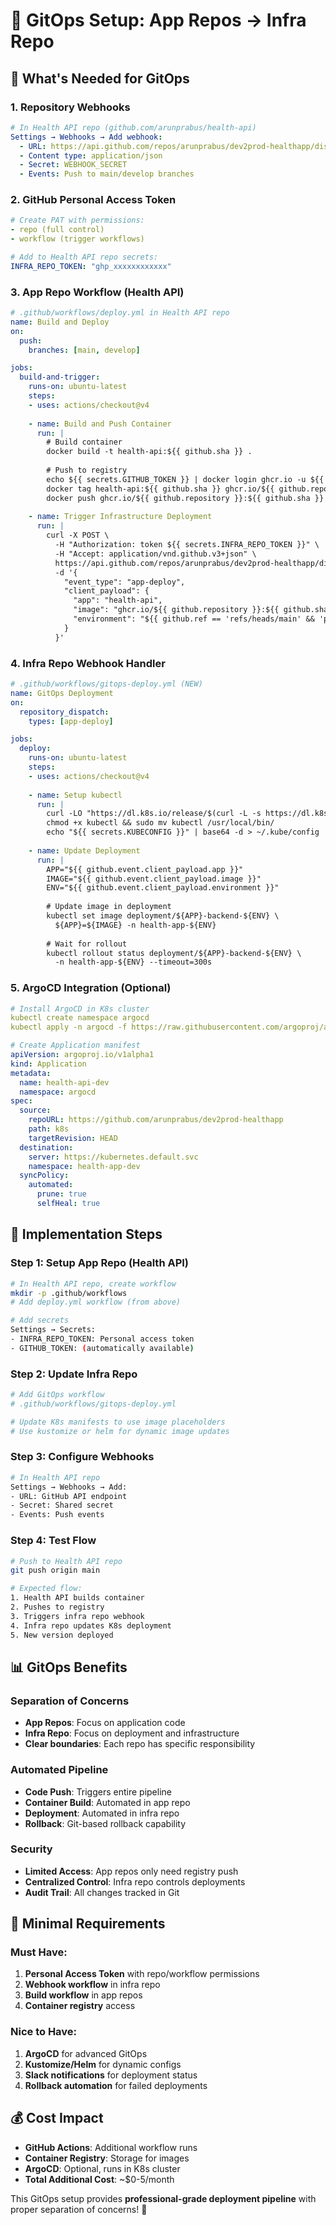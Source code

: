 # 🔄 GitOps Setup: App Repos → Infra Repo

## 🎯 **What's Needed for GitOps**

### **1. Repository Webhooks**
```yaml
# In Health API repo (github.com/arunprabus/health-api)
Settings → Webhooks → Add webhook:
  - URL: https://api.github.com/repos/arunprabus/dev2prod-healthapp/dispatches
  - Content type: application/json
  - Secret: WEBHOOK_SECRET
  - Events: Push to main/develop branches
```

### **2. GitHub Personal Access Token**
```yaml
# Create PAT with permissions:
- repo (full control)
- workflow (trigger workflows)

# Add to Health API repo secrets:
INFRA_REPO_TOKEN: "ghp_xxxxxxxxxxxx"
```

### **3. App Repo Workflow (Health API)**
```yaml
# .github/workflows/deploy.yml in Health API repo
name: Build and Deploy
on:
  push:
    branches: [main, develop]

jobs:
  build-and-trigger:
    runs-on: ubuntu-latest
    steps:
    - uses: actions/checkout@v4
    
    - name: Build and Push Container
      run: |
        # Build container
        docker build -t health-api:${{ github.sha }} .
        
        # Push to registry
        echo ${{ secrets.GITHUB_TOKEN }} | docker login ghcr.io -u ${{ github.actor }} --password-stdin
        docker tag health-api:${{ github.sha }} ghcr.io/${{ github.repository }}:${{ github.sha }}
        docker push ghcr.io/${{ github.repository }}:${{ github.sha }}
    
    - name: Trigger Infrastructure Deployment
      run: |
        curl -X POST \
          -H "Authorization: token ${{ secrets.INFRA_REPO_TOKEN }}" \
          -H "Accept: application/vnd.github.v3+json" \
          https://api.github.com/repos/arunprabus/dev2prod-healthapp/dispatches \
          -d '{
            "event_type": "app-deploy",
            "client_payload": {
              "app": "health-api",
              "image": "ghcr.io/${{ github.repository }}:${{ github.sha }}",
              "environment": "${{ github.ref == 'refs/heads/main' && 'prod' || 'dev' }}"
            }
          }'
```

### **4. Infra Repo Webhook Handler**
```yaml
# .github/workflows/gitops-deploy.yml (NEW)
name: GitOps Deployment
on:
  repository_dispatch:
    types: [app-deploy]

jobs:
  deploy:
    runs-on: ubuntu-latest
    steps:
    - uses: actions/checkout@v4
    
    - name: Setup kubectl
      run: |
        curl -LO "https://dl.k8s.io/release/$(curl -L -s https://dl.k8s.io/release/stable.txt)/bin/linux/amd64/kubectl"
        chmod +x kubectl && sudo mv kubectl /usr/local/bin/
        echo "${{ secrets.KUBECONFIG }}" | base64 -d > ~/.kube/config
    
    - name: Update Deployment
      run: |
        APP="${{ github.event.client_payload.app }}"
        IMAGE="${{ github.event.client_payload.image }}"
        ENV="${{ github.event.client_payload.environment }}"
        
        # Update image in deployment
        kubectl set image deployment/${APP}-backend-${ENV} \
          ${APP}=${IMAGE} -n health-app-${ENV}
        
        # Wait for rollout
        kubectl rollout status deployment/${APP}-backend-${ENV} \
          -n health-app-${ENV} --timeout=300s
```

### **5. ArgoCD Integration (Optional)**
```yaml
# Install ArgoCD in K8s cluster
kubectl create namespace argocd
kubectl apply -n argocd -f https://raw.githubusercontent.com/argoproj/argo-cd/stable/manifests/install.yaml

# Create Application manifest
apiVersion: argoproj.io/v1alpha1
kind: Application
metadata:
  name: health-api-dev
  namespace: argocd
spec:
  source:
    repoURL: https://github.com/arunprabus/dev2prod-healthapp
    path: k8s
    targetRevision: HEAD
  destination:
    server: https://kubernetes.default.svc
    namespace: health-app-dev
  syncPolicy:
    automated:
      prune: true
      selfHeal: true
```

## 🔧 **Implementation Steps**

### **Step 1: Setup App Repo (Health API)**
```bash
# In Health API repo, create workflow
mkdir -p .github/workflows
# Add deploy.yml workflow (from above)

# Add secrets
Settings → Secrets:
- INFRA_REPO_TOKEN: Personal access token
- GITHUB_TOKEN: (automatically available)
```

### **Step 2: Update Infra Repo**
```bash
# Add GitOps workflow
# .github/workflows/gitops-deploy.yml

# Update K8s manifests to use image placeholders
# Use kustomize or helm for dynamic image updates
```

### **Step 3: Configure Webhooks**
```bash
# In Health API repo
Settings → Webhooks → Add:
- URL: GitHub API endpoint
- Secret: Shared secret
- Events: Push events
```

### **Step 4: Test Flow**
```bash
# Push to Health API repo
git push origin main

# Expected flow:
1. Health API builds container
2. Pushes to registry
3. Triggers infra repo webhook
4. Infra repo updates K8s deployment
5. New version deployed
```

## 📊 **GitOps Benefits**

### **Separation of Concerns**
- **App Repos**: Focus on application code
- **Infra Repo**: Focus on deployment and infrastructure
- **Clear boundaries**: Each repo has specific responsibility

### **Automated Pipeline**
- **Code Push**: Triggers entire pipeline
- **Container Build**: Automated in app repo
- **Deployment**: Automated in infra repo
- **Rollback**: Git-based rollback capability

### **Security**
- **Limited Access**: App repos only need registry push
- **Centralized Control**: Infra repo controls deployments
- **Audit Trail**: All changes tracked in Git

## 🎯 **Minimal Requirements**

### **Must Have:**
1. **Personal Access Token** with repo/workflow permissions
2. **Webhook workflow** in infra repo
3. **Build workflow** in app repos
4. **Container registry** access

### **Nice to Have:**
1. **ArgoCD** for advanced GitOps
2. **Kustomize/Helm** for dynamic configs
3. **Slack notifications** for deployment status
4. **Rollback automation** for failed deployments

## 💰 **Cost Impact**
- **GitHub Actions**: Additional workflow runs
- **Container Registry**: Storage for images
- **ArgoCD**: Optional, runs in K8s cluster
- **Total Additional Cost**: ~$0-5/month

This GitOps setup provides **professional-grade deployment pipeline** with proper separation of concerns! 🚀
